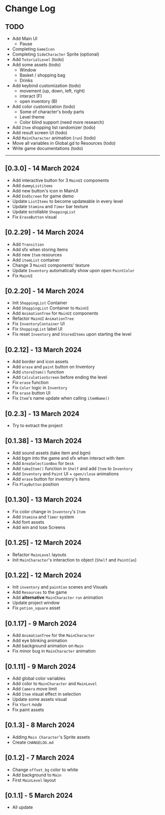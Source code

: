 # Change Log

## TODO

- Add Main UI
  - Pause
- Completing `GameIcon`
- Completing `SideCharacter` Sprite (optional)
- Add `TutorialLevel` (todo)
- Add some assets (todo)
  - Window
  - Basket / shopping bag
  - Drinks
- Add keybind customization (todo)
  - movement (up, down, left, right)
  - interact (F)
  - open inventory (B)
- Add color customization (todo)
  - Some of character's body parts
  - Level theme
  - Color blind support (need more research)
- Add `Item` shopping list randomizer (todo)
- Add result screen UI (todo)
- Add `MainCharacter` animation (`run`) (todo)
- Move all variables in Global.gd to Resources (todo)
- Write game documentations (todo)

---

## [0.3.0] - 14 March 2024

- Add interactive button for 3 `MainUI` components
- Add `dummyListitems`
- Add new button's icon in MainUI
- Add `EndScreen` for game demo
- Update `ListItems` to become updateable in every level
- Update `Stamina` and `Timer` bar texture
- Update scrollable `ShoppingList`
- Fix `EraseButton` visual

## [0.2.29] - 14 March 2024

- Add `Transition`
- Add sfx when storing items
- Add new `Item` resources
- Add `itemList` container
- Change 3 `MainUI` components' texture
- Update `Inventory` automatically show upon open `PaintColor`
- Fix `MainUI`

## [0.2.20] - 14 March 2024

- Init `ShoppingList` Container
- Add `ShoppingList` Container to `MainUI`
- Add `AnimationTree` for `MainUI` components
- Refactor `MainUI` `AnimationTree`
- Fix `InventoryContainer` UI
- Fix `ShoppingList` label UI
- Fix reset `Inventory` and `StoredItems` upon starting the level

## [0.2.12] - 13 March 2024

- Add border and icon assets
- Add `erase` and `paint` button on Inventory
- Add `storeItem()` function
- Add `CalculationScreen` before ending the level
- Fix `erase` function
- Fix `Color` logic in `Inventory`
- Fix `erase` button UI
- Fix `Item`'s name update when calling `itemName()`

## [0.2.3] - 13 March 2024

- Try to extract the project

## [0.1.38] - 13 March 2024

- Add sound assets (take item and bgm)
- Add bgm into the game and sfx when interact with item
- Add `AreaSelectionBox` for `Desk`
- Add `takeItem()` function in `Shelf` and add `Item` to `Inventory`
- Add `Inventory` and `Paint` UI + `open/close` animations
- Add `erase` button for inventory's items
- Fix `PlayButton` position

## [0.1.30] - 13 March 2024

- Fix color change in `Inventory`'s `Item`
- Add `Stamina` and `Timer` system
- Add font assets
- Add win and lose Screens

## [0.1.25] - 12 March 2024

- Refactor `MainLevel` layouts
- Init `MainCharacter`'s interaction to object (`Shelf` and `PaintCan`)

## [0.1.22] - 12 March 2024

- Init `inventory` and `paintCan` scenes and Visuals
- Add `Resources` to the game
- Add **alternative** `MainCharacter` `run` animation
- Update project window
- Fix `potion_square` asset

## [0.1.17] - 9 March 2024

- Add `AnimationTree` for the `MainCharacter`
- Add eye blinking animation
- Add background animation on `Main`
- Fix minor bug in `MainCharacter` animation

## [0.1.11] - 9 March 2024

- Add global color variables
- Add color to `MainCharacter` and `MainLevel`
- Add `Camera` move limit
- Add `Item` visual effect in selection
- Update some assets visual
- Fix `YSort` _node_
- Fix paint assets

## [0.1.3] - 8 March 2024

- Adding `Main Character`'s Sprite assets
- Create `CHANGELOG.md`

## [0.1.2] - 7 March 2024

- Change `offset_bg` color to white
- Add background to `Main`
- First `MainLevel` layout

## [0.1.1] - 5 March 2024

- All update
